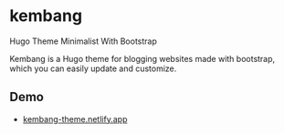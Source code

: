# kembang
Hugo Theme Minimalist With Bootstrap

Kembang is a Hugo theme for blogging websites made with bootstrap, which you can easily update and customize.

## Demo

- [kembang-theme.netlify.app](https://kembang-theme.netlify.app/)


